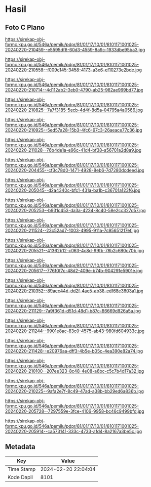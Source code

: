 # Hasil

## Foto C Plano

https://sirekap-obj-formc.kpu.go.id/546a/pemilu/pdpr/81/01/17/10/01/8101171001025-20240220-210459--e5595df8-60d3-4559-8a9c-1933dbe95ba3.jpg

https://sirekap-obj-formc.kpu.go.id/546a/pemilu/pdpr/81/01/17/10/01/8101171001025-20240220-210558--f009c145-3458-4173-a3e6-ef10273e2bde.jpg

https://sirekap-obj-formc.kpu.go.id/546a/pemilu/pdpr/81/01/17/10/01/8101171001025-20240220-210714--4d112ab2-3eb0-4790-ab25-982ae969bd77.jpg

https://sirekap-obj-formc.kpu.go.id/546a/pemilu/pdpr/81/01/17/10/01/8101171001025-20240220-210825--7a7f3185-5ecb-4d4f-8d5a-04795a4a0566.jpg

https://sirekap-obj-formc.kpu.go.id/546a/pemilu/pdpr/81/01/17/10/01/8101171001025-20240220-210925--5ed57a28-15b3-4fc6-97c3-26aeace77c36.jpg

https://sirekap-obj-formc.kpu.go.id/546a/pemilu/pdpr/81/01/17/10/01/8101171001025-20240220-211028--76b4de1a-e96c-41d4-bf38-a56701a2d8a9.jpg

https://sirekap-obj-formc.kpu.go.id/546a/pemilu/pdpr/81/01/17/10/01/8101171001025-20240220-204455--cf3c78d0-1471-4928-8eb6-7d7280dcdeed.jpg

https://sirekap-obj-formc.kpu.go.id/546a/pemilu/pdpr/81/01/17/10/01/8101171001025-20240220-205045--d2a4340c-bfc1-431a-ba1b-c36701a123f6.jpg

https://sirekap-obj-formc.kpu.go.id/546a/pemilu/pdpr/81/01/17/10/01/8101171001025-20240220-205253--b931c453-da3a-4234-8c40-58e2cc327d57.jpg

https://sirekap-obj-formc.kpu.go.id/546a/pemilu/pdpr/81/01/17/10/01/8101171001025-20240220-211524--23c52ad7-1003-4995-911a-7c95651217ef.jpg

https://sirekap-obj-formc.kpu.go.id/546a/pemilu/pdpr/81/01/17/10/01/8101171001025-20240220-205521--41362b12-c063-4c8d-99fb-78b2c680c70b.jpg

https://sirekap-obj-formc.kpu.go.id/546a/pemilu/pdpr/81/01/17/10/01/8101171001025-20240220-205617--776f0f7c-48d2-409e-b74b-904291e5901e.jpg

https://sirekap-obj-formc.kpu.go.id/546a/pemilu/pdpr/81/01/17/10/01/8101171001025-20240220-210352--89aec44d-dd2f-4ae5-ab38-edf68c3603a1.jpg

https://sirekap-obj-formc.kpu.go.id/546a/pemilu/pdpr/81/01/17/10/01/8101171001025-20240220-211129--7a9f361d-d51d-48d1-b87c-86669d826a5a.jpg

https://sirekap-obj-formc.kpu.go.id/546a/pemilu/pdpr/81/01/17/10/01/8101171001025-20240220-211244--9901e8ac-83c0-4575-ab43-980fd604933c.jpg

https://sirekap-obj-formc.kpu.go.id/546a/pemilu/pdpr/81/01/17/10/01/8101171001025-20240220-211428--e20976aa-dff3-4b5e-b05c-4ea390e82a74.jpg

https://sirekap-obj-formc.kpu.go.id/546a/pemilu/pdpr/81/01/17/10/01/8101171001025-20240220-210100--207ee323-8c48-4e08-a6bc-c5c7b4d17a32.jpg

https://sirekap-obj-formc.kpu.go.id/546a/pemilu/pdpr/81/01/17/10/01/8101171001025-20240220-210225--9afa2e7f-8c49-47ad-a38b-bb29ed6a836b.jpg

https://sirekap-obj-formc.kpu.go.id/546a/pemilu/pdpr/81/01/17/10/01/8101171001025-20240220-205728--7297559e-3fce-4106-9958-bc46c9499bfd.jpg

https://sirekap-obj-formc.kpu.go.id/546a/pemilu/pdpr/81/01/17/10/01/8101171001025-20240220-205914--ca573141-333c-4733-afd4-8a2167a3be5c.jpg


## Metadata

| Key        | Value               |
| ---------- | ------------------- |
| Time Stamp | 2024-02-20 22:04:04 |
| Kode Dapil | 8101                |



